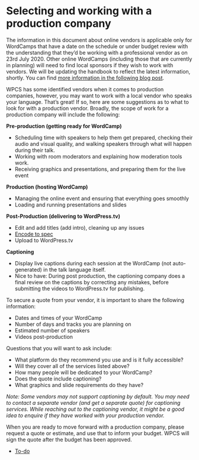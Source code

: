 # Selecting and working with a production company

The information in this document about online vendors is applicable only for WordCamps that have a date on the schedule or under budget review with the understanding that they’d be working with a professional vendor as on 23rd July 2020. Other online WordCamps (including those that are currently in planning) will need to find local sponsors if they wish to work with vendors. We will be updating the handbook to reflect the latest information, shortly. You can find [more information in the following blog post](https://make.wordpress.org/community/2020/07/23/moving-forward-with-online-events/).

WPCS has some identified vendors when it comes to production companies, however, you may want to work with a local vendor who speaks your language. That’s great! If so, here are some suggestions as to what to look for with a production vendor. Broadly, the scope of work for a production company will include the following: 

**Pre-production (getting ready for WordCamp)**

*   Scheduling time with speakers to help them get prepared, checking their audio and visual quality, and walking speakers through what will happen during their talk. 
*   Working with room moderators and explaining how moderation tools work.
*   Receiving graphics and presentations, and preparing them for the live event

**Production (hosting WordCamp)**

*   Managing the online event and ensuring that everything goes smoothly
*   Loading and running presentations and slides

**Post-Production (delivering to WordPress.tv)**

*   Edit and add titles (add intro), cleaning up any issues
*   [Encode to spec](https://make.wordpress.org/tv/handbook/about/video-submission-guidelines/)
*   Upload to WordPress.tv

**Captioning**

*   Display live captions during each session at the WordCamp (not auto-generated) in the talk language itself.
*   Nice to have: During post production, the captioning company does a final review on the captions by correcting any mistakes, before submitting the videos to WordPress.tv for publishing.

To secure a quote from your vendor, it is important to share the following information: 

*   Dates and times of your WordCamp
*   Number of days and tracks you are planning on
*   Estimated number of speakers
*   Videos post-production

Questions that you will want to ask include:

*   What platform do they recommend you use and is it fully accessible? 
*   Will they cover all of the services listed above? 
*   How many people will be dedicated to your WordCamp?
*   Does the quote include captioning? 
*   What graphics and slide requirements do they have? 

*Note: Some vendors may not support captioning by default. You may need to contact a separate vendor (and get a separate quote) for captioning services. While reaching out to the captioning vendor, it might* *be a good idea to enquire if they have worked with your production vendor.*

When you are ready to move forward with a production company, please request a quote or estimate, and use that to inform your budget. WPCS will sign the quote after the budget has been approved. 

*   [To-do](# "To-do")